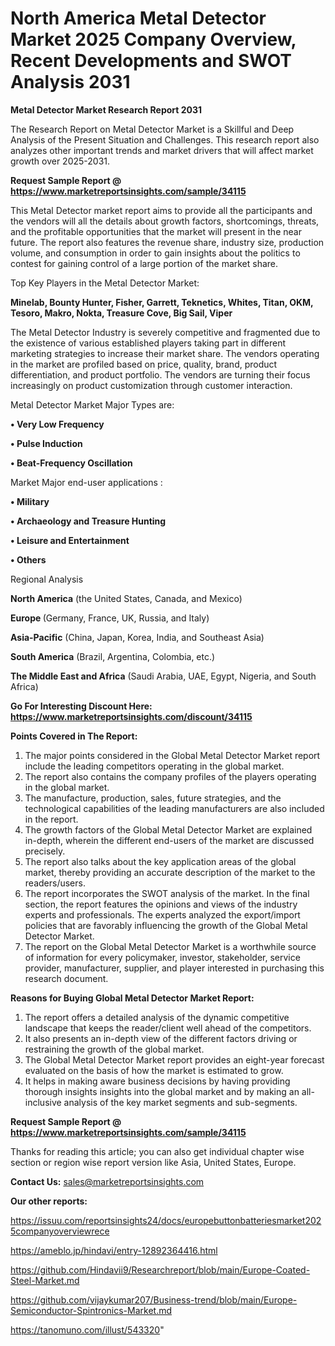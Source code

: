 # North America Metal Detector Market 2025 Company Overview, Recent Developments and SWOT Analysis 2031

<strong>Metal Detector Market Research Report 2031</strong>

The Research Report on Metal Detector Market is a Skillful and Deep Analysis of the Present Situation and Challenges. This research report also analyzes other important trends and market drivers that will affect market growth over 2025-2031.

<strong>Request Sample Report @ <a href=https://www.marketreportsinsights.com/sample/34115>https://www.marketreportsinsights.com/sample/34115</a></strong>

This Metal Detector market report aims to provide all the participants and the vendors will all the details about growth factors, shortcomings, threats, and the profitable opportunities that the market will present in the near future. The report also features the revenue share, industry size, production volume, and consumption in order to gain insights about the politics to contest for gaining control of a large portion of the market share.

Top Key Players in the Metal Detector Market:

<strong>Minelab, Bounty Hunter, Fisher, Garrett, Teknetics, Whites, Titan, OKM, Tesoro, Makro, Nokta, Treasure Cove, Big Sail, Viper</strong>

The Metal Detector Industry is severely competitive and fragmented due to the existence of various established players taking part in different marketing strategies to increase their market share. The vendors operating in the market are profiled based on price, quality, brand, product differentiation, and product portfolio. The vendors are turning their focus increasingly on product customization through customer interaction.

Metal Detector Market Major Types are:

<strong>•  Very Low Frequency

•  Pulse Induction

•  Beat-Frequency Oscillation</strong>

Market Major end-user applications :

<strong>•  Military

•  Archaeology and Treasure Hunting

•  Leisure and Entertainment

•  Others</strong>

Regional Analysis

</u><strong><b>North America</b></strong> (the United States, Canada, and Mexico)

<strong><b>Europe </b></strong>(Germany, France, UK, Russia, and Italy)

<strong><b>Asia-Pacific</b></strong> (China, Japan, Korea, India, and Southeast Asia)

<strong><b>South America</b></strong> (Brazil, Argentina, Colombia, etc.)

<strong><b>The Middle East and Africa</b></strong> (Saudi Arabia, UAE, Egypt, Nigeria, and South Africa)

<strong>Go For Interesting Discount Here: <a href=https://www.marketreportsinsights.com/discount/34115>https://www.marketreportsinsights.com/discount/34115</a></strong>

<strong>Points Covered in The Report:</strong>
<ol>
  <li>The major points considered in the Global Metal Detector Market report include the leading competitors operating in the global market.</li>
  <li>The report also contains the company profiles of the players operating in the global market.</li>
  <li>The manufacture, production, sales, future strategies, and the technological capabilities of the leading manufacturers are also included in the report.</li>
  <li>The growth factors of the Global Metal Detector Market are explained in-depth, wherein the different end-users of the market are discussed precisely.</li>
  <li>The report also talks about the key application areas of the global market, thereby providing an accurate description of the market to the readers/users.</li>
  <li>The report incorporates the SWOT analysis of the market. In the final section, the report features the opinions and views of the industry experts and professionals. The experts analyzed the export/import policies that are favorably influencing the growth of the Global Metal Detector Market.</li>
  <li>The report on the Global Metal Detector Market is a worthwhile source of information for every policymaker, investor, stakeholder, service provider, manufacturer, supplier, and player interested in purchasing this research document.</li>
</ol>
<strong>Reasons for Buying Global Metal Detector Market Report:</strong>

<ol>
  <li>The report offers a detailed analysis of the dynamic competitive landscape that keeps the reader/client well ahead of the competitors.</li>
  <li>It also presents an in-depth view of the different factors driving or restraining the growth of the global market.</li>
  <li>The Global Metal Detector Market report provides an eight-year forecast evaluated on the basis of how the market is estimated to grow.</li>
  <li>It helps in making aware business decisions by having providing thorough insights insights into the global market and by making an all-inclusive analysis of the key market segments and sub-segments.</li>
</ol>
<strong>Request Sample Report @ <a href=https://www.marketreportsinsights.com/sample/34115>https://www.marketreportsinsights.com/sample/34115</a></strong>


Thanks for reading this article; you can also get individual chapter wise section or region wise report version like Asia, United States, Europe.

<strong>Contact Us:</strong>
sales@marketreportsinsights.com

<strong>Our other reports:</strong>

<a href=https://issuu.com/reportsinsights24/docs/europebuttonbatteriesmarket2025companyoverviewrece>https://issuu.com/reportsinsights24/docs/europebuttonbatteriesmarket2025companyoverviewrece</a>

<a href=https://ameblo.jp/hindavi/entry-12892364416.html>https://ameblo.jp/hindavi/entry-12892364416.html</a>

<a href=https://github.com/Hindavii9/Researchreport/blob/main/Europe-Coated-Steel-Market.md>https://github.com/Hindavii9/Researchreport/blob/main/Europe-Coated-Steel-Market.md</a>

<a href=https://github.com/vijaykumar207/Business-trend/blob/main/Europe-Semiconductor-Spintronics-Market.md>https://github.com/vijaykumar207/Business-trend/blob/main/Europe-Semiconductor-Spintronics-Market.md</a>

<a href=https://tanomuno.com/illust/543320>https://tanomuno.com/illust/543320</a>"
